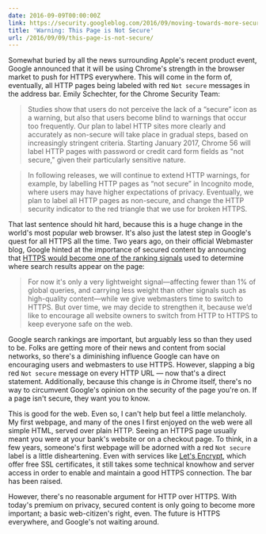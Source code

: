 ```yaml
---
date: 2016-09-09T00:00:00Z
link: https://security.googleblog.com/2016/09/moving-towards-more-secure-web.html
title: 'Warning: This Page is Not Secure'
url: /2016/09/09/this-page-is-not-secure/
---
```


Somewhat buried by all the news surrounding Apple's recent product event, Google announced that it will be using Chrome's strength in the browser market to push for HTTPS everywhere. This will come in the form of, eventually, all HTTP pages being labeled with red `Not secure` messages in the address bar. Emily Schechter, for the Chrome Security Team:

> Studies show that users do not perceive the lack of a “secure” icon as a warning, but also that users become blind to warnings that occur too frequently. Our plan to label HTTP sites more clearly and accurately as non-secure will take place in gradual steps, based on increasingly stringent criteria. Starting January 2017, Chrome 56 will label HTTP pages with password or credit card form fields as "not secure," given their particularly sensitive nature.

> In following releases, we will continue to extend HTTP warnings, for example, by labelling HTTP pages as “not secure” in Incognito mode, where users may have higher expectations of privacy. Eventually, we plan to label all HTTP pages as non-secure, and change the HTTP security indicator to the red triangle that we use for broken HTTPS.

That last sentence should hit hard, because this is a huge change in the world's most popular web browser. It's also just the latest step in Google's quest for all HTTPS all the time. Two years ago, on their official Webmaster blog, Google hinted at the importance of secured content by announcing that [HTTPS would become one of the ranking signals][seo] used to determine where search results appear on the page:

> For now it's only a very lightweight signal—affecting fewer than 1% of global queries, and carrying less weight than other signals such as high-quality content—while we give webmasters time to switch to HTTPS. But over time, we may decide to strengthen it, because we’d like to encourage all website owners to switch from HTTP to HTTPS to keep everyone safe on the web.

Google search rankings are important, but arguably less so than they used to be. Folks are getting more of their news and content from social networks, so there's a diminishing influence Google can have on encouraging users and webmasters to use HTTPS. However, slapping a big red `Not secure` message on every HTTP URL &mdash; now that's a direct statement. Additionally, because this change is _in_ Chrome itself, there's no way to circumvent Google's opinion on the security of the page you're on. If a page isn't secure, they want you to know.

This is good for the web. Even so, I can't help but feel a little melancholy. My first webpage, and many of the ones I first enjoyed on the web were all simple HTML, served over plain HTTP. Seeing an HTTPS page usually meant you were at your bank's website or on a checkout page. To think, in a few years, someone's first webpage will be adorned with a red `Not secure` label is a little disheartening. Even with services like [Let's Encrypt][le], which offer free SSL certificates, it still takes some technical knowhow and server access in order to enable and maintain a good HTTPS connection. The bar has been raised.

However, there's no reasonable argument for HTTP over HTTPS. With today's premium on privacy, secured content is only going to become more important; a basic web-citizen's right, even. The future is HTTPS everywhere, and Google's not waiting around.

[seo]: https://webmasters.googleblog.com/2014/08/https-as-ranking-signal.html
[le]: https://letsencrypt.org
